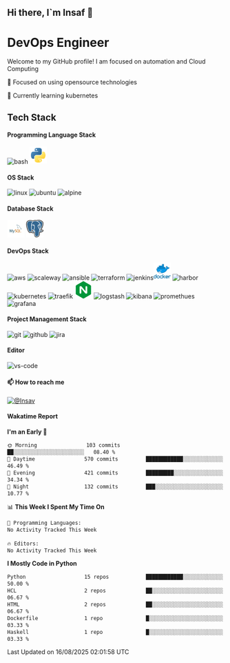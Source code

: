 ## Hi there, I`m Insaf 👋

# DevOps Engineer

Welcome to my GitHub profile! I am focused on automation and Cloud Computing

📖 Focused on using opensource technologies

📝 Currently learning kubernetes

## Tech Stack

#### Programming Language Stack
<p align="left"><img src="https://www.vectorlogo.zone/logos/gnu_bash/gnu_bash-icon.svg" alt="bash" title="bash" title="bash" width="40" height="40"/>  <img src="https://raw.githubusercontent.com/github/explore/80688e429a7d4ef2fca1e82350fe8e3517d3494d/topics/python/python.png" alt="python" title="python" width="40" height="40"/> </p>

#### OS Stack
<p align="left"><img src="https://brandlogos.net/wp-content/uploads/2020/03/Linux-logo.png" alt="linux" title="linux" width="40" height="40"/>  <img src="https://www.vectorlogo.zone/logos/ubuntu/ubuntu-icon.svg" alt="ubuntu" title="ubuntu" width="40" height="40"/>  <img src="https://www.vectorlogo.zone/logos/alpinelinux/alpinelinux-icon.svg" alt="alpine" title="alpine" width="40" height="40"/> </p>

#### Database Stack
<p align="left"><img src="https://raw.githubusercontent.com/github/explore/80688e429a7d4ef2fca1e82350fe8e3517d3494d/topics/mysql/mysql.png" alt="mysql" title="mysql" width="40" height="40"/>  <img src="https://raw.githubusercontent.com/github/explore/80688e429a7d4ef2fca1e82350fe8e3517d3494d/topics/postgresql/postgresql.png" alt="postgresql" title="postgresql" width="40" height="40"/></p>

#### DevOps Stack 
<p align="left"><img src="https://www.vectorlogo.zone/logos/amazon_aws/amazon_aws-icon.svg" alt="aws" title="aws" width="40" height="40"/> <img src="https://www.vectorlogo.zone/logos/scaleway/scaleway-icon.svg" alt="scaleway" title="scaleway" width="40" height="40"/> <img src="https://www.vectorlogo.zone/logos/ansible/ansible-icon.svg" alt="ansible" title="ansible" width="40" height="40"/> <img src="https://www.vectorlogo.zone/logos/terraformio/terraformio-icon.svg" alt="terraform" title="terraform" width="40" height="40"/> <img src="https://www.vectorlogo.zone/logos/jenkins/jenkins-icon.svg" alt="jenkins" title="jenkins" width="40" height="40"/><img src="https://raw.githubusercontent.com/github/explore/80688e429a7d4ef2fca1e82350fe8e3517d3494d/topics/docker/docker.png" alt="docker" title="docker" width="40" height="40"/>  <img src="https://www.vectorlogo.zone/logos/goharborio/goharborio-icon.svg" alt="harbor" title="harbor" width="40" height="40"/> <img src="https://www.vectorlogo.zone/logos/kubernetes/kubernetes-icon.svg" alt="kubernetes" title="kubernetes" width="40" height="40"/> <img src="https://www.vectorlogo.zone/logos/traefikio/traefikio-icon.svg" alt="traefik" title="traefik" width="40" height="40"/> <img src="https://raw.githubusercontent.com/github/explore/85cceaeeaf993ca35664dc37ea24f9237fbbfc14/topics/nginx/nginx.png" alt="nginx" title="nginx" width="40" height="40"/>  <img src="https://www.vectorlogo.zone/logos/elasticco_logstash/elasticco_logstash-icon.svg" alt="logstash" title="logstash" width="40" height="40"/> <img src="https://www.vectorlogo.zone/logos/elasticco_kibana/elasticco_kibana-icon.svg" alt="kibana" title="kibana" width="40" height="40"/> <img src="https://www.vectorlogo.zone/logos/prometheusio/prometheusio-icon.svg" alt="promethues" title="promethues" width="40" height="40"/> <img src="https://www.vectorlogo.zone/logos/grafana/grafana-icon.svg" alt="grafana" title="grafana" width="40" height="40"/> </p>

#### Project Management Stack
<p align="left"><img src="https://www.vectorlogo.zone/logos/git-scm/git-scm-icon.svg" alt="git" title="git" width="40" height="40"/>  <img src="https://www.vectorlogo.zone/logos/github/github-icon.svg" alt="github" title="github" width="40" height="40"/> <img src="https://www.vectorlogo.zone/logos/atlassian_jira/atlassian_jira-icon.svg" alt="jira" title="jira" width="40" height="40"/></p>

#### Editor
<p align="left"><img src="https://www.vectorlogo.zone/logos/visualstudio_code/visualstudio_code-icon.svg" alt="vs-code" title="vs-code" width="40" height="40"/> </p>


#### 📫 How to reach me

<a href="https://t.me/Insav" target="blank"><img align="center" src="https://www.vectorlogo.zone/logos/telegram/telegram-icon.svg" alt="@Insav" height="30" width="30" /></a>



#### Wakatime Report

<!--START_SECTION:waka-->
**I'm an Early 🐤** 

```text
🌞 Morning                103 commits         ██░░░░░░░░░░░░░░░░░░░░░░░   08.40 % 
🌆 Daytime                570 commits         ████████████░░░░░░░░░░░░░   46.49 % 
🌃 Evening                421 commits         █████████░░░░░░░░░░░░░░░░   34.34 % 
🌙 Night                  132 commits         ███░░░░░░░░░░░░░░░░░░░░░░   10.77 % 
```


📊 **This Week I Spent My Time On** 

```text
💬 Programming Languages: 
No Activity Tracked This Week

🔥 Editors: 
No Activity Tracked This Week
```

**I Mostly Code in Python** 

```text
Python                   15 repos            ████████████░░░░░░░░░░░░░   50.00 % 
HCL                      2 repos             ██░░░░░░░░░░░░░░░░░░░░░░░   06.67 % 
HTML                     2 repos             ██░░░░░░░░░░░░░░░░░░░░░░░   06.67 % 
Dockerfile               1 repo              █░░░░░░░░░░░░░░░░░░░░░░░░   03.33 % 
Haskell                  1 repo              █░░░░░░░░░░░░░░░░░░░░░░░░   03.33 % 
```




 Last Updated on 16/08/2025 02:01:58 UTC
<!--END_SECTION:waka-->